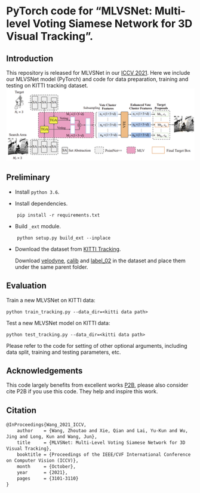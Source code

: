 # PyTorch code for “MLVSNet: Multi-level Voting Siamese Network for 3D Visual Tracking”.

## Introduction

This repository is released for MLVSNet in our [ICCV 2021](https://openaccess.thecvf.com/content/ICCV2021/papers/Wang_MLVSNet_Multi-Level_Voting_Siamese_Network_for_3D_Visual_Tracking_ICCV_2021_paper.pdf). Here we include our MLVSNet model (PyTorch) and code for data preparation, training and testing on KITTI tracking dataset.
![teaser](https://github.com/CodeWZT/MLVSNet/blob/main/temp/framework.png)
## Preliminary

* Install ``python 3.6``.

* Install dependencies.
```
    pip install -r requirements.txt
```

* Build `_ext` module.
```
    python setup.py build_ext --inplace
```

* Download the dataset from [KITTI Tracking](http://www.cvlibs.net/datasets/kitti/eval_tracking.php).

	Download [velodyne](http://www.cvlibs.net/download.php?file=data_tracking_velodyne.zip), [calib](http://www.cvlibs.net/download.php?file=data_tracking_calib.zip) and [label_02](http://www.cvlibs.net/download.php?file=data_tracking_label_2.zip) in the dataset and place them under the same parent folder.

## Evaluation

Train a new MLVSNet on KITTI data:
```
python train_tracking.py --data_dir=<kitti data path>
```

Test a new MLVSNet model on KITTI data:
```
python test_tracking.py --data_dir=<kitti data path>
```

Please refer to the code for setting of other optional arguments, including data split, training and testing parameters, etc.

## Acknowledgements
This code largely benefits from excellent works [P2B](https://github.com/HaozheQi/P2B), please also consider cite P2B if you use this code.
They help and inspire this work.

## Citation
```
@InProceedings{Wang_2021_ICCV,
    author    = {Wang, Zhoutao and Xie, Qian and Lai, Yu-Kun and Wu, Jing and Long, Kun and Wang, Jun},
    title     = {MLVSNet: Multi-Level Voting Siamese Network for 3D Visual Tracking},
    booktitle = {Proceedings of the IEEE/CVF International Conference on Computer Vision (ICCV)},
    month     = {October},
    year      = {2021},
    pages     = {3101-3110}
}
```
